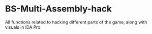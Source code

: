 # BS-Multi-Assembly-hack
All functions related to hacking different parts of the game, along with visuals in IDA Pro
